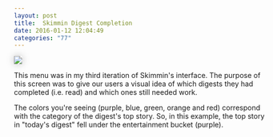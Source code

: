 ```yaml
---
layout: post
title:  Skimmin Digest Completion
date: 2016-01-12 12:04:49
categories: "77"
---
```


<img style="box-shadow: 0 0 15px rgba(0, 0, 0, .25);" src="http://i.imgur.com/zVgdXPF.png">

<p>This menu was in my third iteration of Skimmin's interface. The purpose of this screen was to give our users a visual idea of which digests they had completed (i.e. read) and which ones still needed work.  

<p>The colors you're seeing (purple, blue, green, orange and red) correspond with the category of the digest's top story. So, in this example, the top story in "today's digest" fell under the entertainment bucket (purple).
